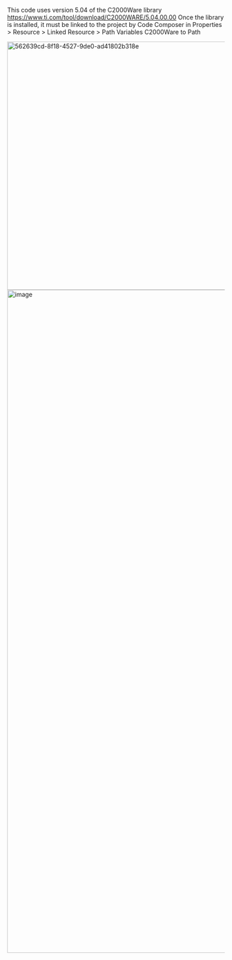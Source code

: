 This code uses version 5.04 of the C2000Ware library https://www.ti.com/tool/download/C2000WARE/5.04.00.00 Once the library is installed, it must be linked to the project by Code Composer in Properties > Resource > Linked Resource > Path Variables C2000Ware to Path 

<img width="1103" height="575" alt="562639cd-8f18-4527-9de0-ad41802b318e" src="https://github.com/user-attachments/assets/715d5f9f-71eb-464d-9efe-179ef9aad144" />

<img width="1368" height="1536" alt="image" src="https://github.com/user-attachments/assets/5bc947f1-a0e6-4a64-ac83-fdfe6b20ac66" />

